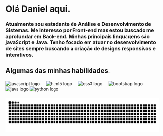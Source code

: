 <h1 align="left">Olá Daniel aqui.</h1>

###

<h3 align="left">Atualmente sou estudante de Análise e Desenvolvimento de Sistemas. Me interesso por Front-end mas estou buscado me aprofundar em Back-end. Minhas principais linguagens são javaScript e Java. Tenho focado em atuar no desenvolvimento de sites sempre buscando a criação de designs responsivos e interativos.</h3>

###

<h2 align="left">Algumas das minhas habilidades.</h2>

###

<div align="left">
  <img src="https://cdn.jsdelivr.net/gh/devicons/devicon/icons/javascript/javascript-original.svg" height="40" alt="javascript logo"  />
  <img width="12" />
  <img src="https://cdn.jsdelivr.net/gh/devicons/devicon/icons/html5/html5-original.svg" height="40" alt="html5 logo"  />
  <img width="12" />
  <img src="https://cdn.jsdelivr.net/gh/devicons/devicon/icons/css3/css3-original.svg" height="40" alt="css3 logo"  />
  <img width="12" />
  <img src="https://cdn.jsdelivr.net/gh/devicons/devicon/icons/bootstrap/bootstrap-original.svg" height="40" alt="bootstrap logo"  />
  <img width="12" />
  <img src="https://cdn.jsdelivr.net/gh/devicons/devicon/icons/java/java-original.svg" height="40" alt="java logo"  />
  <img src="https://cdn.jsdelivr.net/gh/devicons/devicon/icons/python/python-original.svg" height="40" alt="python logo"  />
</div>

###
</div>

###

<img src="https://raw.githubusercontent.com/Daniel-Devweb/Daniel-Devweb/output/snake.svg" alt="Snake animation" />

###
